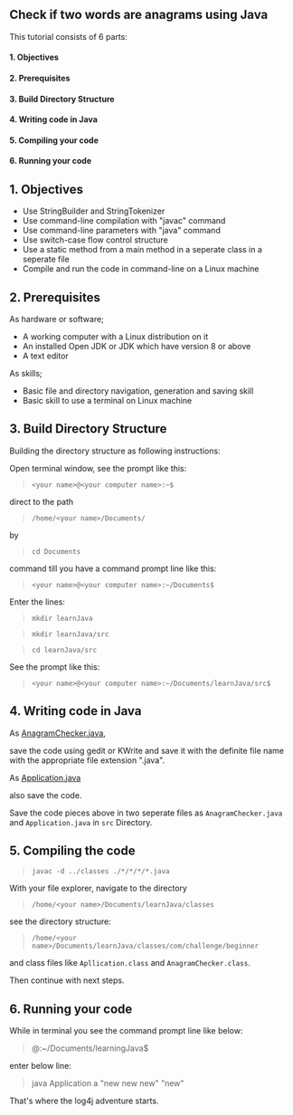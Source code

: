 ## Check if two words are anagrams using Java

This tutorial consists of 6 parts:

#### 1. Objectives
#### 2. Prerequisites
#### 3. Build Directory Structure
#### 4. Writing code in Java
#### 5. Compiling your code
#### 6. Running your code


## 1. Objectives

- Use StringBuilder and StringTokenizer
- Use command-line compilation with "javac" command
- Use command-line parameters with "java" command
- Use switch-case flow control structure
- Use a static method from a main method in a seperate class in a seperate file
- Compile and run the code in command-line on a Linux machine



## 2. Prerequisites


As hardware or software;
- A working computer with a Linux distribution on it
- An installed Open JDK or JDK which have version 8 or above
- A text editor


As skills;
- Basic file and directory navigation, generation and saving skill
- Basic skill to use a terminal on Linux machine



## 3. Build Directory Structure

Building the directory structure as following instructions:

Open terminal window, see the prompt like this:

> `<your name>@<your computer name>:~$`

direct to the path 

> `/home/<your name>/Documents/`

by

> `cd Documents`

command till you have a command prompt line like this:

> `<your name>@<your computer name>:~/Documents$`

Enter the lines:

> `mkdir learnJava`

> `mkdir learnJava/src`

> `cd learnJava/src`

See the prompt like this:

> `<your name>@<your computer name>:~/Documents/learnJava/src$`


## 4. Writing code in Java

As [AnagramChecker.java](https://github.com/mervetemizer41/learnJava/blob/main/src/com/challenge/beginner/AnagramChecker.java),

save the code using gedit or KWrite and save it with the definite file name with the appropriate file extension ".java".

As [Application.java](https://github.com/mervetemizer41/learnJava/blob/main/src/com/challenge/beginner/Application.java)

also save the code.


Save the code pieces above in two seperate files as `AnagramChecker.java` and `Application.java` in `src` Directory.

## 5. Compiling the code

> `javac -d ../classes ./*/*/*/*.java`

With your file explorer, navigate to the directory 

> `/home/<your name>/Documents/learnJava/classes`

see the directory structure:

> `/home/<your name>/Documents/learnJava/classes/com/challenge/beginner`

and class files like `Apllication.class` and `AnagramChecker.class`.

Then continue with next steps.

## 6. Running your code

While in terminal you see the command prompt line like below:

> <your name>@<your computer name>:~/Documents/learningJava$

enter below line:

> java Application a "new new new" "new"


That's where the log4j adventure starts.


